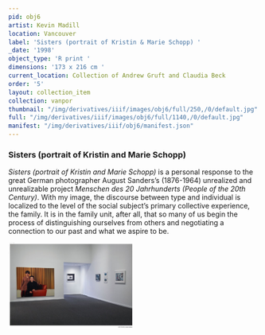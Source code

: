 ```yaml
---
pid: obj6
artist: Kevin Madill
location: Vancouver
label: 'Sisters (portrait of Kristin & Marie Schopp) '
_date: '1998'
object_type: 'R print '
dimensions: '173 x 216 cm '
current_location: Collection of Andrew Gruft and Claudia Beck
order: '5'
layout: collection_item
collection: vanpor
thumbnail: "/img/derivatives/iiif/images/obj6/full/250,/0/default.jpg"
full: "/img/derivatives/iiif/images/obj6/full/1140,/0/default.jpg"
manifest: "/img/derivatives/iiif/obj6/manifest.json"
---
```


### Sisters (portrait of Kristin and Marie Schopp)

*Sisters (portrait of Kristin and Marie Schopp)* is a personal response to the great German photographer August Sanders’s (1876-1964) unrealized and unrealizable project *Menschen des 20 Jahrhunderts (People of the 20th Century)*. With my image, the discourse between type and individual is localized to the level of the social subject’s primary collective experience, the family. It is in the family unit, after all, that so many of us begin the process of distinguishing ourselves from others and negotiating a connection to our past and what we aspire to be. 

<img src="img/SupportImages/SistersInsitu.png" alt="Kevin Madill, Sisters, Insitu 2015, Presentation House Gallery, North Vancouver, BC" height="50%" width="50%"/> 

